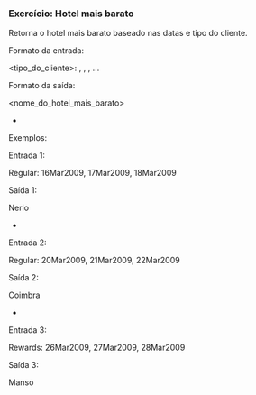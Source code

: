 ### Exercício: Hotel mais barato

Retorna o hotel mais barato baseado nas datas e tipo do cliente.

Formato da entrada:

<tipo_do_cliente>: <data1>, <data2>, <data3>, …

Formato da saída:

<nome_do_hotel_mais_barato>

-

Exemplos:


Entrada 1:

Regular: 16Mar2009, 17Mar2009, 18Mar2009

Saída 1:

Nerio

-

Entrada 2:

Regular: 20Mar2009, 21Mar2009, 22Mar2009

Saída 2:

Coimbra

-

Entrada 3:

Rewards: 26Mar2009, 27Mar2009, 28Mar2009

Saída 3:

Manso